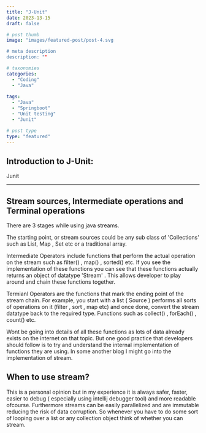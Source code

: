 ```yaml
---
title: "J-Unit"
date: 2023-13-15
draft: false

# post thumb
image: "images/featured-post/post-4.svg

# meta description
description: ""

# taxonomies
categories:
  - "Coding"
  - "Java"
 
tags:
  - "Java"
  - "Springboot"
  - "Unit testing"
  - "Junit"

# post type
type: "featured"
---
```


## Introduction to J-Unit:

Junit 


<hr>

## Stream sources, Intermediate operations and Terminal operations

There are 3 stages while using java streams. 

The starting point, or stream sources could be any sub class of 'Collections' such as List, Map , Set etc or a traditional array.

Intermediate Operators include functions that perform the actual operation on the stream such as filter() , map() , sorted() etc. If you see the implementation of these functions you can see that these functions actually returns an object of datatype 'Stream' . This allows developer to play around and chain these functions together. 

Termianl Operators are the functions that mark the ending point of the stream chain. For example, you start with a list ( Source ) performs all sorts of operations on it (filter , sort , map etc) and once done, convert the stream datatype back to the required type. Functions such as collect() , forEach() , count() etc.

Wont be going into details of all these functions as lots of data already exists on the internet on that topic. But one good practice that developers should follow is to try and understand the internal implementation of functions they are using. In some another blog I might go into the implementation of stream.

## When to use stream?

This is a personal opinion but in my experience it is always safer, faster, easier to debug ( especially using intellij debugger tool) and more readable ofcourse. Furthermore streams can be easily parallelized and are immutable reducing the risk of data corruption. So whenever you have to do some sort of looping over a list or any collection object think of whether you can stream.
